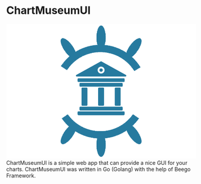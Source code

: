 # ChartMuseumUI
![logo](./logo.png)
ChartMuseumUI is a simple web app that can provide a nice GUI for your charts. 
ChartMuseumUI was written in Go (Golang) with the help of Beego Framework.
